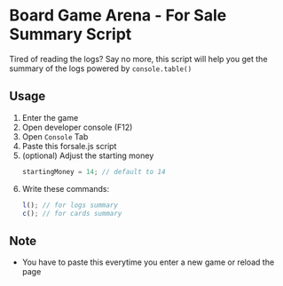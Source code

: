 # Board Game Arena - For Sale Summary Script

Tired of reading the logs? Say no more, this script will help you get the summary of the logs powered by `console.table()`

## Usage

1. Enter the game
2. Open developer console (F12)
3. Open `Console` Tab
4. Paste this forsale.js script
5. (optional) Adjust the starting money
    ```js
    startingMoney = 14; // default to 14
    ```
6. Write these commands:
    ```js
    l(); // for logs summary
    c(); // for cards summary
    ```

## Note

- You have to paste this everytime you enter a new game or reload the page